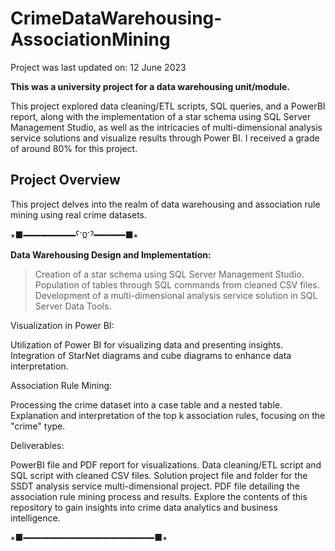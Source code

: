 # CrimeDataWarehousing-AssociationMining
Project was last updated on: 12 June 2023

**This was a university project for a data warehousing unit/module.**

This project explored data cleaning/ETL scripts, SQL queries, and a PowerBI report, along with the implementation of a star schema using SQL Server Management Studio, as well as the intricacies of multi-dimensional analysis service solutions and visualize results through Power BI. I received a grade of around 80% for this project.

## Project Overview

This project delves into the realm of data warehousing and association rule mining using real crime datasets. 

⭒■━━━━━━ˁᱸᲲᱸˀ━━━━━━■⭒ 

**Data Warehousing Design and Implementation:**

>Creation of a star schema using SQL Server Management Studio.
>Population of tables through SQL commands from cleaned CSV files.
>Development of a multi-dimensional analysis service solution in SQL Server Data Tools.

Visualization in Power BI:

Utilization of Power BI for visualizing data and presenting insights.
Integration of StarNet diagrams and cube diagrams to enhance data interpretation.

Association Rule Mining:

Processing the crime dataset into a case table and a nested table.
Explanation and interpretation of the top k association rules, focusing on the "crime" type.

Deliverables:

PowerBI file and PDF report for visualizations.
Data cleaning/ETL script and SQL script with cleaned CSV files.
Solution project file and folder for the SSDT analysis service multi-dimensional project.
PDF file detailing the association rule mining process and results.
Explore the contents of this repository to gain insights into crime data analytics and business intelligence.

⭒■━━━━━━━━━━━━━━━■⭒
